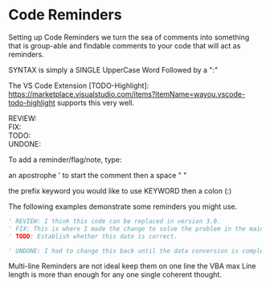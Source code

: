 # Code Reminders

Setting up Code Reminders we turn the sea of comments into something that is group-able and findable comments to your code that will act as reminders.

SYNTAX is simply a SINGLE UpperCase Word Followed by a ":"

The VS Code Extension [TODO-Highlight]: https://marketplace.visualstudio.com/items?itemName=wayou.vscode-todo-highlight supports this very well. 
 
REVIEW:  
FIX:  
TODO:  
UNDONE:  

To add a reminder/flag/note, type:

an apostrophe \' to start the comment then a space \" \"

the prefix keyword you would like to use KEYWORD then a colon (:)

The following examples demonstrate some reminders you might use.

```vb
' REVIEW: I think this code can be replaced in version 3.0.
' FIX: This is where I made the change to solve the problem in the main algorithm.
' TODO: Establish whether this date is correct.

' UNDONE: I had to change this back until the data conversion is complete.
```

Multi-line Reminders are not ideal keep them on one line the VBA max Line length is more than enough for any one single coherent thought.